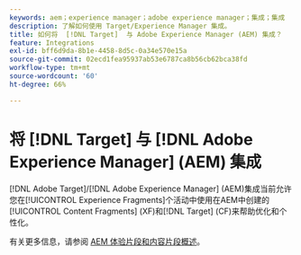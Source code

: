 ```yaml
---
keywords: aem；experience manager；adobe experience manager；集成；集成
description: 了解如何使用 Target/Experience Manager 集成。
title: 如何将  [!DNL Target]  与 Adobe Experience Manager (AEM) 集成？
feature: Integrations
exl-id: bff6d9da-8b1e-4458-8d5c-0a34e570e15a
source-git-commit: 02ecd1fea95937ab53e6787ca8b56cb62bca38fd
workflow-type: tm+mt
source-wordcount: '60'
ht-degree: 66%

---
```


# 将 [!DNL Target] 与 [!DNL Adobe Experience Manager] (AEM) 集成

[!DNL Adobe Target]/[!DNL Adobe Experience Manager] (AEM)集成当前允许您在[!UICONTROL Experience Fragments]个活动中使用在AEM中创建的[!UICONTROL Content Fragments] (XF)和[!DNL Target] (CF)来帮助优化和个性化。

有关更多信息，请参阅 [AEM 体验片段和内容片段概述](/help/main/c-integrating-target-with-mac/aem/aem-experience-and-content-fragments.md)。
